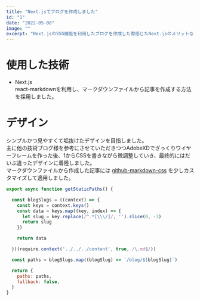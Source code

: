 ```yaml
---
title: "Next.jsでブログを作成しました"
id: "1"
date: "2022-05-08"
image: ""
excerpt: "Next.jsのSSG機能を利用したブログを作成した際感じたNext.jsのメリットなどについて"
---
```


# 使用した技術
- Next.js  
react-markdownを利用し、マークダウンファイルから記事を作成する方法を採用しました。

# デザイン
シンプルかつ見やすくて垢抜けたデザインを目指しました。  
主に他の技術ブログ様を参考にさせていただきつつAdobeXDでざっくりワイヤーフレームを作った後、1からCSSを書きながら微調整していき、最終的にはだいぶ違ったデザインに着陸しました。  
マークダウンファイルから作成した記事には
[github-markdown-css](https://github.com/sindresorhus/github-markdown-css)
を少しカスタマイズして適用しました。  

```javascript
export async function getStaticPaths() {

  const blogSlugs = ((context) => {
    const keys = context.keys()
    const data = keys.map((key, index) => {
      let slug = key.replace(/^.*[\\\/]/, '').slice(0, -3)
      return slug
    })

    return data

  })(require.context('../../../content', true, /\.md$/))

  const paths = blogSlugs.map((blogSlug) => `/blog/${blogSlug}`)

  return {
    paths: paths,
    fallback: false,
  }
}
```